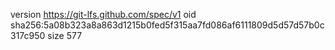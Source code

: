 version https://git-lfs.github.com/spec/v1
oid sha256:5a08b323a8a863d1215b0fed5f315aa7fd086af6111809d5d57d57b0c317c950
size 577
